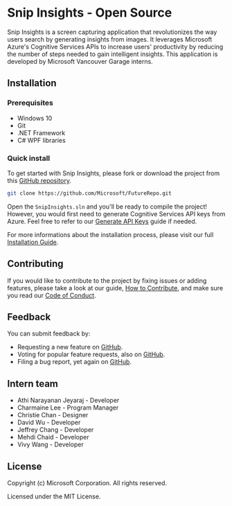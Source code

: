 # Snip Insights - Open Source

Snip Insights is a screen capturing application that revolutionizes the way users search by generating insights from images. It leverages Microsoft Azure's Cognitive Services APIs to increase users' productivity by reducing the number of steps needed to gain intelligent insights. This application is developed by Microsoft Vancouver Garage interns.

## Installation

### Prerequisites

* Windows 10
* Git
* .NET Framework 
* C# WPF libraries

### Quick install

To get started with Snip Insights, please fork or download the project from this [GitHub repository](https://github.com/Microsoft/Snip-Insights).

``` bash
git clone https://github.com/Microsoft/FutureRepo.git
```

Open the `SnipInsights.sln` and you'll be ready to compile the project! However, you would first need to generate Cognitive Services API keys from Azure. Feel free to refer to our [Generate API Keys](https://github.com) guide if needed.

For more informations about the installation process, please visit our full [Installation Guide](https://github.com).

## Contributing

If you would like to contribute to the project by fixing issues or adding features, please take a look at our guide, [How to Contribute](https://github.com), and make sure you read our [Code of Conduct](https://github.com).

## Feedback

You can submit feedback by:

* Requesting a new feature on [GitHub](https://github.com).
* Voting for popular feature requests, also on [GitHub](https://github.com).
* Filing a bug report, yet again on [GitHub](https://github.com).

## Intern team

* Athi Narayanan Jeyaraj - Developer
* Charmaine Lee - Program Manager
* Christie Chan - Designer
* David Wu - Developer
* Jeffrey Chang - Developer
* Mehdi Chaid - Developer
* Vivy Wang - Developer

## License

Copyright (c) Microsoft Corporation. All rights reserved.

Licensed under the MIT License.